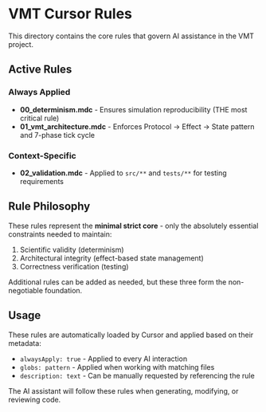 # VMT Cursor Rules

This directory contains the core rules that govern AI assistance in the VMT project.

## Active Rules

### Always Applied
- **00_determinism.mdc** - Ensures simulation reproducibility (THE most critical rule)
- **01_vmt_architecture.mdc** - Enforces Protocol → Effect → State pattern and 7-phase tick cycle

### Context-Specific  
- **02_validation.mdc** - Applied to `src/**` and `tests/**` for testing requirements

## Rule Philosophy

These rules represent the **minimal strict core** - only the absolutely essential constraints needed to maintain:
1. Scientific validity (determinism)
2. Architectural integrity (effect-based state management)
3. Correctness verification (testing)

Additional rules can be added as needed, but these three form the non-negotiable foundation.

## Usage

These rules are automatically loaded by Cursor and applied based on their metadata:
- `alwaysApply: true` - Applied to every AI interaction
- `globs: pattern` - Applied when working with matching files
- `description: text` - Can be manually requested by referencing the rule

The AI assistant will follow these rules when generating, modifying, or reviewing code.
